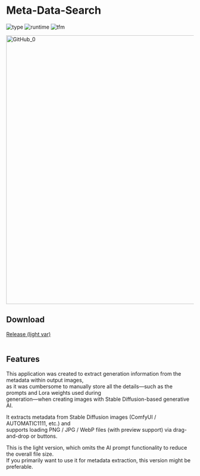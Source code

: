 # Meta-Data-Search
![type](https://img.shields.io/badge/app-Windows%20Forms-blue?style=flat-square&logo=windows)
![runtime](https://img.shields.io/badge/.NET-6.0%20(or%208.0)-512BD4?style=flat-square&logo=dotnet)
![tfm](https://img.shields.io/badge/TFM-net6.0--windows-0B7285?style=flat-square)

<img width="720" alt="GitHub_0" src="https://github.com/user-attachments/assets/14b6d160-1791-4be8-9ebd-cddfdc42412e" />

## Download
[Release (light var)](https://github.com/Sadc2h4/Meta-Data-Search/releases/tag/V1.1a)  
<br>
## Features
This application was created to extract generation information from the metadata within output images,  
as it was cumbersome to manually store all the details—such as the prompts and Lora weights used during  
generation—when creating images with Stable Diffusion-based generative AI.

It extracts metadata from Stable Diffusion images (ComfyUI / AUTOMATIC1111, etc.) and  
supports loading PNG / JPG / WebP files (with preview support) via drag-and-drop or buttons.

This is the light version, which omits the AI prompt functionality to reduce the overall file size.  
If you primarily want to use it for metadata extraction, this version might be preferable.

